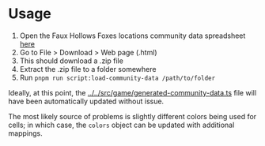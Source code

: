 # Usage

1. Open the Faux Hollows Foxes locations community data spreadsheet [here](https://docs.google.com/spreadsheets/d/1mUyCzlzDmdXMwaSTUgWXtEA45oJNn-iB4_bVM43zf58/edit#gid=49331949)
1. Go to File > Download > Web page (.html)
1. This should download a .zip file
1. Extract the .zip file to a folder somewhere
1. Run `pnpm run script:load-community-data /path/to/folder`

Ideally, at this point, the [../../src/game/generated-community-data.ts](../../src/game/generated-community-data.ts) file will have been automatically updated without issue.

The most likely source of problems is slightly different colors being used for cells; in which case, the `colors` object can be updated with additional mappings.

